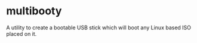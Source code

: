 # multibooty
A utility to create a bootable USB stick which will boot any Linux based ISO placed on it.
